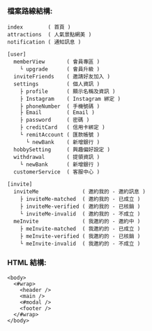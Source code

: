 ### 檔案路線結構:
    index        ( 首頁 )
    attractions  ( 人氣景點網美 )
    notification ( 通知訊息 )

    [user]
      memberView       ( 會員專區 )
        └ upgrade      ( 會員升級 )
      inviteFriends    ( 邀請好友加入 )
      settings         ( 個人資訊 )
        ├ profile      ( 顯示名稱及資訊 )
        ├ Instagram    ( Instagram 綁定 )
        ├ phoneNumber  ( 手機號碼 )
        ├ Email        ( Email )
        ├ password     ( 密碼 )
        ├ creditCard   ( 信用卡綁定 )
        └ remitAccount ( 匯款帳號 )
          └ newBank    ( 新增銀行 )
      hobbySetting     ( 興趣偏好設定 )
      withdrawal       ( 提領資訊 )
        └ newBank      ( 新增銀行 )
      customerService  ( 客服中心 )

    [invite]
      inviteMe              ( 邀約我的 - 邀約訊息 )
        ├ inviteMe-matched  ( 邀約我的 - 已成立 )
        ├ inviteMe-verified ( 邀約我的 - 已核銷 )
        └ inviteMe-invalid  ( 邀約我的 - 不成立 )
      meInvite              ( 我邀約的 - 邀約中 )
        ├ meInvite-matched  ( 我邀約的 - 已成立 )
        ├ meInvite-verified ( 我邀約的 - 已核銷 )
        └ meInvite-invalid  ( 我邀約的 - 不成立 )



### HTML 結構:
    <body>
      <#wrap>
        <header />
        <main />
        <#modal />
        <footer />
      </#wrap>
    </body>